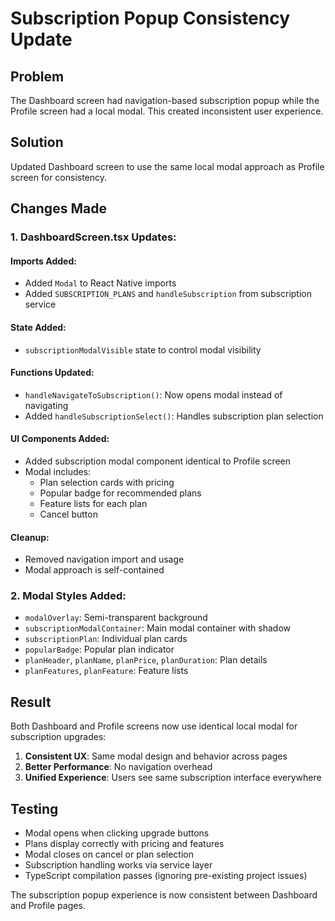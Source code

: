 # Subscription Popup Consistency Update

## Problem
The Dashboard screen had navigation-based subscription popup while the Profile screen had a local modal. This created inconsistent user experience.

## Solution
Updated Dashboard screen to use the same local modal approach as Profile screen for consistency.

## Changes Made

### 1. DashboardScreen.tsx Updates:

#### Imports Added:
- Added `Modal` to React Native imports
- Added `SUBSCRIPTION_PLANS` and `handleSubscription` from subscription service

#### State Added:
- `subscriptionModalVisible` state to control modal visibility

#### Functions Updated:
- `handleNavigateToSubscription()`: Now opens modal instead of navigating
- Added `handleSubscriptionSelect()`: Handles subscription plan selection

#### UI Components Added:
- Added subscription modal component identical to Profile screen
- Modal includes:
  - Plan selection cards with pricing
  - Popular badge for recommended plans
  - Feature lists for each plan
  - Cancel button

#### Cleanup:
- Removed navigation import and usage
- Modal approach is self-contained

### 2. Modal Styles Added:
- `modalOverlay`: Semi-transparent background
- `subscriptionModalContainer`: Main modal container with shadow
- `subscriptionPlan`: Individual plan cards
- `popularBadge`: Popular plan indicator
- `planHeader`, `planName`, `planPrice`, `planDuration`: Plan details
- `planFeatures`, `planFeature`: Feature lists

## Result
Both Dashboard and Profile screens now use identical local modal for subscription upgrades:

1. **Consistent UX**: Same modal design and behavior across pages
2. **Better Performance**: No navigation overhead
3. **Unified Experience**: Users see same subscription interface everywhere

## Testing
- Modal opens when clicking upgrade buttons
- Plans display correctly with pricing and features
- Modal closes on cancel or plan selection
- Subscription handling works via service layer
- TypeScript compilation passes (ignoring pre-existing project issues)

The subscription popup experience is now consistent between Dashboard and Profile pages.